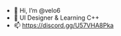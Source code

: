 - 👋 Hi, I’m @velo6
- 🌱 UI Designer & Learning C++
- 📫 https://discord.gg/U57VHA8Pka

<!---
nothing special.
--->
